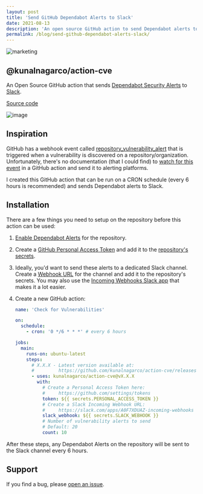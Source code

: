 ```yaml
---
layout: post
title: 'Send GitHub Dependabot Alerts to Slack'
date: 2021-08-13
description: 'An open source GitHub action to send Dependabot alerts to Slack'
permalink: /blog/send-github-dependabot-alerts-slack/
---
```


![marketing](https://user-images.githubusercontent.com/2741371/129468484-bc0cb5f5-1db5-4ea0-96c6-7f1d2d0aa347.png)

## @kunalnagarco/action-cve

An Open Source GitHub action that sends [Dependabot Security Alerts](https://docs.github.com/en/code-security/supply-chain-security/managing-vulnerabilities-in-your-projects-dependencies/configuring-dependabot-security-updates) to [Slack](https://api.slack.com/messaging/webhooks).

[Source code](https://github.com/kunalnagarco/action-cve)

![image](https://user-images.githubusercontent.com/2741371/129387647-f5fdead5-a002-4e3d-9d55-cb7ebe988ff1.png)

## Inspiration

GitHub has a webhook event called [repository_vulnerability_alert](https://docs.github.com/en/developers/webhooks-and-events/webhooks/webhook-events-and-payloads#repository_vulnerability_alert) that is triggered when a vulnerability is discovered on a repository/organization. Unfortunately, there's no documentation (that I could find) to [watch for this event](https://docs.github.com/en/actions/reference/events-that-trigger-workflows) in a GitHub action and send it to alerting platforms.

I created this GitHub action that can be run on a CRON schedule (every 6 hours is recommended) and sends Dependabot alerts to Slack.

## Installation

There are a few things you need to setup on the repository before this action can be used:

1. [Enable Dependabot Alerts](https://docs.github.com/en/code-security/supply-chain-security/managing-vulnerabilities-in-your-projects-dependencies/configuring-dependabot-security-updates#managing-dependabot-security-updates-for-your-repositories) for the repository.

2. Create a [GitHub Personal Access Token](https://github.com/settings/tokens) and add it to the [repository's secrets](https://docs.github.com/en/actions/reference/encrypted-secrets#creating-encrypted-secrets-for-a-repository).

3. Ideally, you'd want to send these alerts to a dedicated Slack channel. Create a [Webhook URL](https://api.slack.com/messaging/webhooks) for the channel and add it to the repository's secrets. You may also use the [Incoming Webhooks Slack app](https://slack.com/apps/A0F7XDUAZ-incoming-webhooks?tab=more_info) that makes it a lot easier.

3. Create a new GitHub action:

    ```yaml
    name: 'Check for Vulnerabilities'

    on:
      schedule:
        - cron: '0 */6 * * *' # every 6 hours

    jobs:
      main:
        runs-on: ubuntu-latest
        steps:
          # X.X.X - Latest version available at:
          #         https://github.com/kunalnagarco/action-cve/releases
          - uses: kunalnagarco/action-cve@vX.X.X
            with:
              # Create a Personal Access Token here:
              #     https://github.com/settings/tokens
              token: ${{ secrets.PERSONAL_ACCESS_TOKEN }}
              # Create a Slack Incoming Webhook URL:
              #     https://slack.com/apps/A0F7XDUAZ-incoming-webhooks
              slack_webhook: ${{ secrets.SLACK_WEBHOOK }}
              # Number of vulnerability alerts to send
              # Default: 20
              count: 10
    ```

After these steps, any Dependabot Alerts on the repository will be sent to the Slack channel every 6 hours.

## Support

If you find a bug, please [open an issue](https://github.com/kunalnagarco/action-cve/issues).
